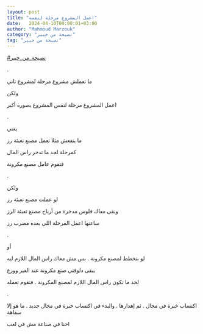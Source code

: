 ```yaml
---
layout: post
title: "اعمل المشروع مرحلة لنفسه"
date:   2024-04-10T00:00:01+03:00
author: "Mahmoud Marzouk"
category: "نصيحة من خبير"
tag: "نصيحة من خبير"
---
```



[<u>\#نصيحة\_من\_خبير</u>](https://www.facebook.com/hashtag/%D9%86%D8%B5%D9%8A%D8%AD%D8%A9_%D9%85%D9%86_%D8%AE%D8%A8%D9%8A%D8%B1?__eep__=6&__cft__%5b0%5d=AZX1oKoGp-vEnySVBBpPpE9CmMzzynGFrc6TU3rwbcI5_yvvyIp9eKThyAU8IOBvRpCkaCize-Z_9d96Th6a26h8bNk4LPWeNbNCfS6PXGGA2FjYmLBZoPCLO5aG5dhccPgk6Jtv8eVEgSo2SSew3NKJO0yfFwV0ZIMjtPDh68XU8g&__tn__=*NK-R)

.

ما تعملش مشروع مرحلة لمشروع تاني

ولكن

اعمل المشروع مرحلة لنفس المشروع بصورة أكبر

.

يعني

ما ينفعش مثلا تعمل مصنع تعبئة رز

كمرحلة لحد ما تدخر راس المال

فتقوم عامل مصنع مكرونة

.

ولكن

لو عملت مصنع تعبئة رز

وبقى معاك فلوس مدخرة من أرباح مصنع تعبئة الرز

ساعتها اعمل المرحلة اللي بعده مضرب رز

.

أو

لو بتخطط لمصنع مكرونة . بس مش معاك راس المال اللازم
ليه

يبقى دلوقتي صنع مكرونة عند الغير ووزع

لحد ما تكون راس المال اللازم لمصنع المكرونة . فتقوم
تعمله

.

اكتساب خبرة في مجال . ثم إهدارها . والبدء في اكتساب خبرة
في مجال جديد . ما هو إلا سفاهة

احنا في صناعة مش في لعب
